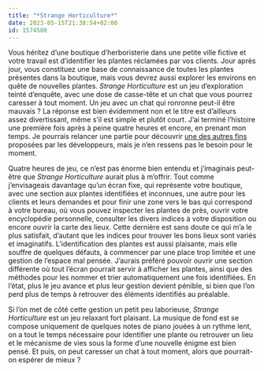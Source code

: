 ```yaml
---
title: "*Strange Horticulture*"
date: 2023-05-15T21:38:54+02:00
id: 1574580
---
```


Vous héritez d’une boutique d’herboristerie dans une petite ville fictive et votre travail est d’identifier les plantes réclamées par vos clients. Jour après jour, vous constituez une base de connaissance de toutes les plantes présentes dans la boutique, mais vous devrez aussi explorer les environs en quête de nouvelles plantes. *Strange Horticulture* est un jeu d’exploration teinté d’enquête, avec une dose de casse-tête et un chat que vous pourrez caresser à tout moment. Un jeu avec un chat qui ronronne peut-il être mauvais ? La réponse est bien évidemment non et le titre est d’ailleurs assez divertissant, même s’il est simple et plutôt court. J’ai terminé l’histoire une première fois après à peine quatre heures et encore, en prenant mon temps. Je pourrais relancer une partie pour découvrir [une des autres fins](https://steamcommunity.com/app/1574580) proposées par les développeurs, mais je n’en ressens pas le besoin pour le moment.

Quatre heures de jeu, ce n’est pas énorme bien entendu et j’imaginais peut-être que *Strange Horticulture* aurait plus à m’offrir. Tout comme j’envisageais davantage qu’un écran fixe, qui représente votre boutique, avec une section aux plantes identifiées et inconnues, une autre pour les clients et leurs demandes et pour finir une zone vers le bas qui correspond à votre bureau, où vous pouvez inspecter les plantes de près, ouvrir votre encyclopédie personnelle, consulter les divers indices à votre disposition ou encore ouvrir la carte des lieux. Cette dernière est sans doute ce qui m’a le plus satisfait, d’autant que les indices pour trouver les bons lieux sont variés et imaginatifs. L’identification des plantes est aussi plaisante, mais elle souffre de quelques défauts, à commencer par une place trop limitée et une gestion de l’espace mal pensée. J’aurais préféré pouvoir ouvrir une section différente où tout l’écran pourrait servir à afficher les plantes, ainsi que des méthodes pour les nommer et trier automatiquement une fois identifiées. En l’état, plus le jeu avance et plus leur gestion devient pénible, si bien que l’on perd plus de temps à retrouver des éléments identifiés au préalable.

Si l’on met de côté cette gestion un petit peu laborieuse, *Strange Horticulture* est un jeu relaxant fort plaisant. La musique de fond est se compose uniquement de quelques notes de piano jouées à un rythme lent, on a tout le temps nécessaire pour identifier une plante ou retrouver un lieu et le mécanisme de vies sous la forme d’une nouvelle énigme est bien pensé. Et puis, on peut caresser un chat à tout moment, alors que pourrait-on espérer de mieux ?
